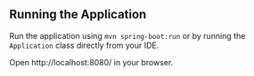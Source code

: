 ## Running the Application

Run the application using `mvn spring-boot:run` or by running the `Application` class directly from your IDE.

Open http://localhost:8080/ in your browser.
